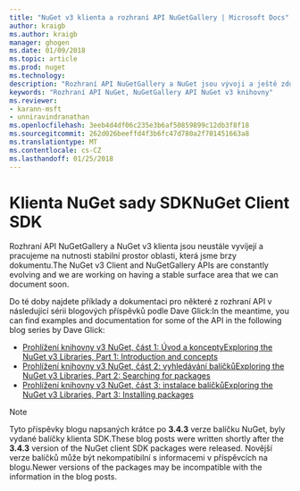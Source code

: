 ```yaml
---
title: "NuGet v3 klienta a rozhraní API NuGetGallery | Microsoft Docs"
author: kraigb
ms.author: kraigb
manager: ghogen
ms.date: 01/09/2018
ms.topic: article
ms.prod: nuget
ms.technology: 
description: "Rozhraní API NuGetGallery a NuGet jsou vývoji a ještě zdokumentovaných, ale příklady jsou k dispozici na blogu Dave Glick."
keywords: "Rozhraní API NuGet, NuGetGallery API NuGet v3 knihovny"
ms.reviewer:
- karann-msft
- unniravindranathan
ms.openlocfilehash: 3eeb4d4df06c235e3b6af50859899c12db3f8f18
ms.sourcegitcommit: 262d026beeffd4f3b6fc47d780a2f701451663a8
ms.translationtype: MT
ms.contentlocale: cs-CZ
ms.lasthandoff: 01/25/2018
---
```

# <a name="nuget-client-sdk"></a><span data-ttu-id="1d014-104">Klienta NuGet sady SDK</span><span class="sxs-lookup"><span data-stu-id="1d014-104">NuGet Client SDK</span></span>

<span data-ttu-id="1d014-105">Rozhraní API NuGetGallery a NuGet v3 klienta jsou neustále vyvíjejí a pracujeme na nutnosti stabilní prostor oblasti, která jsme brzy dokumentu.</span><span class="sxs-lookup"><span data-stu-id="1d014-105">The NuGet v3 Client and NuGetGallery APIs are constantly evolving and we are working on having a stable surface area that we can document soon.</span></span>

<span data-ttu-id="1d014-106">Do té doby najdete příklady a dokumentaci pro některé z rozhraní API v následující sérii blogových příspěvků podle Dave Glick:</span><span class="sxs-lookup"><span data-stu-id="1d014-106">In the meantime, you can find examples and documentation for some of the API in the following blog series by Dave Glick:</span></span>

- [<span data-ttu-id="1d014-107">Prohlížení knihovny v3 NuGet, část 1: Úvod a koncepty</span><span class="sxs-lookup"><span data-stu-id="1d014-107">Exploring the NuGet v3 Libraries, Part 1: Introduction and concepts</span></span>](http://daveaglick.com/posts/exploring-the-nuget-v3-libraries-part-1)
- [<span data-ttu-id="1d014-108">Prohlížení knihovny v3 NuGet, část 2: vyhledávání balíčků</span><span class="sxs-lookup"><span data-stu-id="1d014-108">Exploring the NuGet v3 Libraries, Part 2: Searching for packages</span></span>](http://daveaglick.com/posts/exploring-the-nuget-v3-libraries-part-2)
- [<span data-ttu-id="1d014-109">Prohlížení knihovny v3 NuGet, část 3: instalace balíčků</span><span class="sxs-lookup"><span data-stu-id="1d014-109">Exploring the NuGet v3 Libraries, Part 3: Installing packages</span></span>](http://daveaglick.com/posts/exploring-the-nuget-v3-libraries-part-3)

> [!Note]
> <span data-ttu-id="1d014-110">Tyto příspěvky blogu napsaných krátce po **3.4.3** verze balíčku NuGet, byly vydané balíčky klienta SDK.</span><span class="sxs-lookup"><span data-stu-id="1d014-110">These blog posts were written shortly after the **3.4.3** version of the NuGet client SDK packages were released.</span></span>
> <span data-ttu-id="1d014-111">Novější verze balíčků může být nekompatibilní s informacemi v příspěvcích na blogu.</span><span class="sxs-lookup"><span data-stu-id="1d014-111">Newer versions of the packages may be incompatible with the information in the blog posts.</span></span>
